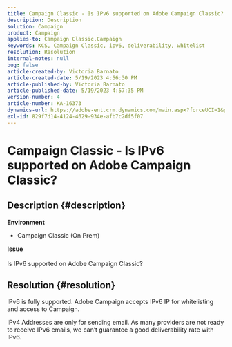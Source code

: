```yaml
---
title: Campaign Classic - Is IPv6 supported on Adobe Campaign Classic?
description: Description
solution: Campaign
product: Campaign
applies-to: Campaign Classic,Campaign
keywords: KCS, Campaign Classic, ipv6, deliverability, whitelist
resolution: Resolution
internal-notes: null
bug: false
article-created-by: Victoria Barnato
article-created-date: 5/19/2023 4:56:30 PM
article-published-by: Victoria Barnato
article-published-date: 5/19/2023 4:57:35 PM
version-number: 4
article-number: KA-16373
dynamics-url: https://adobe-ent.crm.dynamics.com/main.aspx?forceUCI=1&pagetype=entityrecord&etn=knowledgearticle&id=573bfb18-66f6-ed11-8848-6045bd0065b6
exl-id: 829f7d14-4124-4629-934e-afb7c2df5f07
---
```

# Campaign Classic - Is IPv6 supported on Adobe Campaign Classic?

## Description {#description}

<b>Environment</b>
- Campaign Classic (On Prem)

<b>Issue</b><br><br>Is IPv6 supported on Adobe Campaign Classic?

## Resolution {#resolution}


IPv6 is fully supported. Adobe Campaign accepts IPv6 IP for whitelisting and access to Campaign.

IPv4 Addresses are only for sending email. As many providers are not ready to receive IPv6 emails, we can’t guarantee a good deliverability rate with IPv6.
